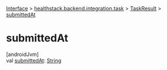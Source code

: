 
[Interface](../../../index.html) > [healthstack.backend.integration.task](../index.html) > [TaskResult](index.html) > [submittedAt](submitted-at.html)



# submittedAt



[androidJvm]\
val [submittedAt](submitted-at.html): [String](https://kotlinlang.org/api/latest/jvm/stdlib/kotlin/-string/index.html)





